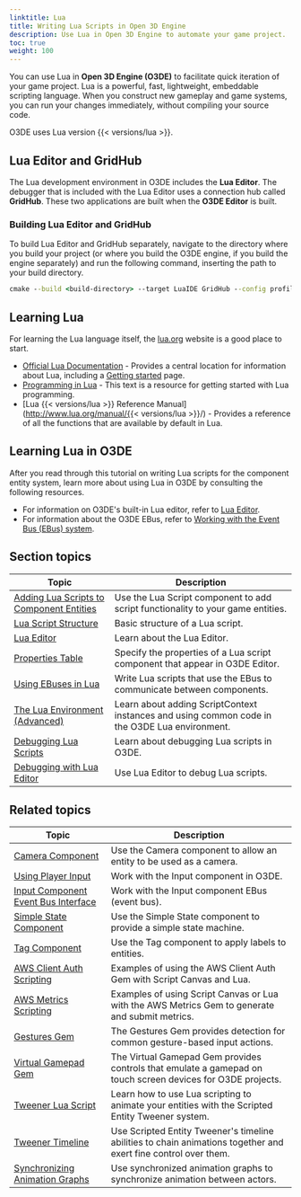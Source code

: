 ```yaml
---
linktitle: Lua
title: Writing Lua Scripts in Open 3D Engine
description: Use Lua in Open 3D Engine to automate your game project.
toc: true
weight: 100
---
```


You can use Lua in **Open 3D Engine (O3DE)** to facilitate quick iteration of your game project. Lua is a powerful, fast, lightweight, embeddable scripting language. When you construct new gameplay and game systems, you can run your changes immediately, without compiling your source code.

O3DE uses Lua version {{< versions/lua >}}.

## Lua Editor and GridHub

The Lua development environment in O3DE includes the **Lua Editor**. The debugger that is included with the Lua Editor uses a connection hub called **GridHub**. These two applications are built when the **O3DE Editor** is built.

### Building Lua Editor and GridHub

To build Lua Editor and GridHub separately, navigate to the directory where you build your project (or where you build the O3DE engine, if you build the engine separately) and run the following command, inserting the path to your build directory.

```cmd
cmake --build <build-directory> --target LuaIDE GridHub --config profile -- /m
```

## Learning Lua 

For learning the Lua language itself, the [lua.org](http://www.lua.org) website is a good place to start.
+ [Official Lua Documentation](http://www.lua.org/docs.html) - Provides a central location for information about Lua, including a [Getting started](http://www.lua.org/start.html) page.
+ [Programming in Lua](http://www.lua.org/pil/) - This text is a resource for getting started with Lua programming.
+ [Lua {{< versions/lua >}} Reference Manual](http://www.lua.org/manual/{{< versions/lua >}}/) - Provides a reference of all the functions that are available by default in Lua.

## Learning Lua in O3DE 

After you read through this tutorial on writing Lua scripts for the component entity system, learn more about using Lua in O3DE by consulting the following resources.

  + For information on O3DE's built-in Lua editor, refer to [Lua Editor](./lua-editor).
  + For information about the O3DE EBus, refer to [Working with the Event Bus (EBus) system](/docs/user-guide/engine/ebus).
  
## Section topics

| Topic | Description |
| --- | --- |
| [Adding Lua Scripts to Component Entities](add-lua-script) | Use the Lua Script component to add script functionality to your game entities. |
| [Lua Script Structure](basic-lua-script) | Basic structure of a Lua script. |
| [Lua Editor](lua-editor) | Learn about the Lua Editor. |
| [Properties Table](properties) | Specify the properties of a Lua script component that appear in O3DE Editor. |
| [Using EBuses in Lua](ebus) | Write Lua scripts that use the EBus to communicate between components. |
| [The Lua Environment (Advanced)](environment) | Learn about adding ScriptContext instances and using common code in the O3DE Lua environment. |
| [Debugging Lua Scripts](debugging-scripts) | Learn about debugging Lua scripts in O3DE. |
| [Debugging with Lua Editor](debugging-tutorial) | Use Lua Editor to debug Lua scripts. |

## Related topics

| Topic | Description |
| --- | --- |
| [Camera Component](/docs/user-guide/components/reference/camera/camera) | Use the Camera component to allow an entity to be used as a camera. |
| [Using Player Input](/docs/user-guide/interactivity/input/working-with-the-input-component) |  Work with the Input component in O3DE. |
| [Input Component Event Bus Interface](/docs/user-guide/components/reference/gameplay/input-event-bus-interface) | Work with the Input component EBus (event bus). |
| [Simple State Component](/docs/user-guide/components/reference/gameplay/simple-state) | Use the Simple State component to provide a simple state machine. |
| [Tag Component](/docs/user-guide/components/reference/gameplay/tag) | Use the Tag component to apply labels to entities. |
| [AWS Client Auth Scripting](/docs/user-guide/gems/reference/aws/aws-client-auth/scripting) | Examples of using the AWS Client Auth Gem with Script Canvas and Lua. |
| [AWS Metrics Scripting](/docs/user-guide/gems/reference/aws/aws-metrics/scripting) | Examples of using Script Canvas or Lua with the AWS Metrics Gem to generate and submit metrics. |
| [Gestures Gem](/docs/user-guide/gems/reference/input/gestures) | The Gestures Gem provides detection for common gesture-based input actions. |
| [Virtual Gamepad Gem](/docs/user-guide/gems/reference/input/virtual-gamepad) | The Virtual Gamepad Gem provides controls that emulate a gamepad on touch screen devices for O3DE projects. |
| [Tweener Lua Script](/docs/user-guide/interactivity/user-interface/animating/tweener-system/tweener-lua-code) | Learn how to use Lua scripting to animate your entities with the Scripted Entity Tweener system. |
| [Tweener Timeline](/docs/user-guide/interactivity/user-interface/animating/tweener-system/tweener-timeline) | Use Scripted Entity Tweener's timeline abilities to chain animations together and exert fine control over them. |
| [Synchronizing Animation Graphs](/docs/user-guide/visualization/animation/character-editor/sync-graph) | Use synchronized animation graphs to synchronize animation between actors. |
